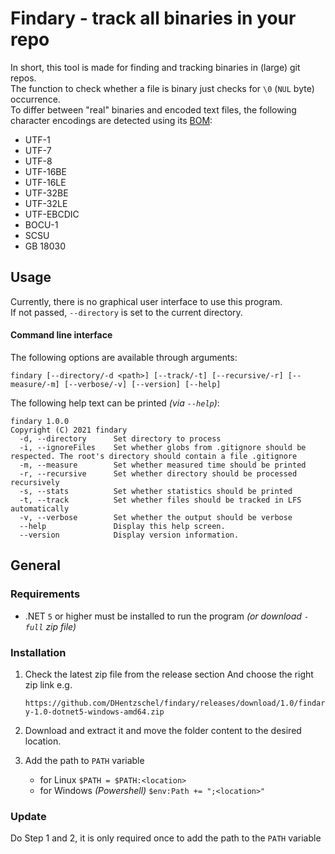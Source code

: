 # Findary - track all binaries in your repo
In short, this tool is made for finding and tracking binaries in (large) git repos.  
The function to check whether a file is binary just checks for `\0` (`NUL` byte) occurrence.  
To differ between "real" binaries and encoded text files, the following character encodings are detected using its [BOM](https://en.wikipedia.org/wiki/Byte_order_mark):

  - UTF-1
  - UTF-7
  - UTF-8
  - UTF-16BE
  - UTF-16LE
  - UTF-32BE
  - UTF-32LE
  - UTF-EBCDIC
  - BOCU-1
  - SCSU
  - GB 18030

## Usage
Currently, there is no graphical user interface to use this program.  
If not passed, `--directory` is set to the current directory.

#### Command line interface
The following options are available through arguments:

`findary [--directory/-d <path>] [--track/-t] [--recursive/-r] [--measure/-m] [--verbose/-v] [--version] [--help]`


The following help text can be printed *(via `--help`)*:

    findary 1.0.0
    Copyright (C) 2021 findary
      -d, --directory      Set directory to process
      -i, --ignoreFiles    Set whether globs from .gitignore should be respected. The root's directory should contain a file .gitignore
      -m, --measure        Set whether measured time should be printed
      -r, --recursive      Set whether directory should be processed recursively
      -s, --stats          Set whether statistics should be printed
      -t, --track          Set whether files should be tracked in LFS automatically
      -v, --verbose        Set whether the output should be verbose
      --help               Display this help screen.
      --version            Display version information.

## General

### Requirements  

- .NET `5` or higher must be installed to run the program _(or download `-full` zip file)_

### Installation
1. Check the latest zip file from the release section  And choose the right zip link e.g.  
  
    `https://github.com/DHentzschel/findary/releases/download/1.0/findary-1.0-dotnet5-windows-amd64.zip`
  
2. Download and extract it and move the folder content to the desired location.  
3. Add the path to `PATH` variable

    - for Linux `$PATH = $PATH:<location>`
    - for Windows _(Powershell)_ `$env:Path += ";<location>" `
 
### Update
Do Step 1 and 2, it is only required once to add the path to the `PATH` variable
